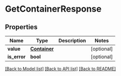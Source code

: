 # GetContainerResponse

## Properties
Name | Type | Description | Notes
------------ | ------------- | ------------- | -------------
**value** | [**Container**](Container.md) |  | [optional] 
**is_error** | **bool** |  | [optional] 

[[Back to Model list]](../README.md#documentation-for-models) [[Back to API list]](../README.md#documentation-for-api-endpoints) [[Back to README]](../README.md)

